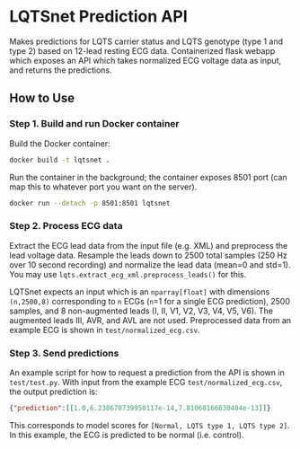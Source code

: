# LQTSnet Prediction API

Makes predictions for LQTS carrier status and LQTS genotype (type 1 and type 2) based on 12-lead resting ECG data. Containerized flask webapp which exposes an API which takes normalized ECG voltage data as input, and returns the predictions.

## How to Use

### Step 1. Build and run Docker container

Build the Docker container:

```bash
docker build -t lqtsnet .
```

Run the container in the background; the container exposes 8501 port (can map this to whatever port you want on the server). 

```bash
docker run --detach -p 8501:8501 lqtsnet
```

### Step 2. Process ECG data

Extract the ECG lead data from the input file (e.g. XML) and preprocess the lead voltage data. Resample the leads down to 2500 total samples (250 Hz over 10 second recording) and normalize the lead data (mean=0 and std=1). You may use `lqts.extract_ecg_xml.preprocess_leads()` for this. 

LQTSnet expects an input which is an `nparray[float]` with dimensions `(n,2500,8)` corresponding to `n` ECGs (`n`=1 for a single ECG prediction), 2500 samples, and 8 non-augmented leads (I, II, V1, V2, V3, V4, V5, V6). The augmented leads III, AVR, and AVL are not used. Preprocessed data from an example ECG is shown in `test/normalized_ecg.csv`. 

### Step 3. Send predictions

An example script for how to request a prediction from the API is shown in `test/test.py`. With input from the example ECG `test/normalized_ecg.csv`, the output prediction is:

```json
{"prediction":[[1.0,6.238670739950117e-14,7.81060166630404e-13]]}
```

This corresponds to model scores for `[Normal, LQTS type 1, LQTS type 2]`. In this example, the ECG is predicted to be normal (i.e. control). 